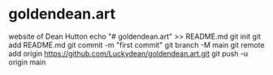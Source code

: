 # goldendean.art
website of Dean Hutton
echo "# goldendean.art" >> README.md
git init
git add README.md
git commit -m "first commit"
git branch -M main
git remote add origin https://github.com/Luckydean/goldendean.art.git
git push -u origin main
                
